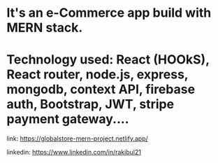 # It's an e-Commerce app build with MERN stack.

# Technology used: React (HOOkS), React router, node.js, express, mongodb, context API, firebase auth, Bootstrap, JWT, stripe payment gateway....

link: https://globalstore-mern-project.netlify.app/

linkedin: https://www.linkedin.com/in/rakibul21
